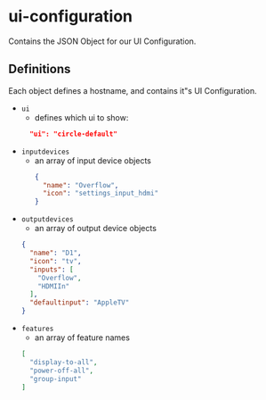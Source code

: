 # ui-configuration
Contains the JSON Object for our UI Configuration. 

## Definitions
Each object defines a hostname, and contains it"s UI Configuration. 

* ``ui``
  * defines which ui to show:
  ```json
    "ui": "circle-default"
  ```
* ``inputdevices``
  * an array of input device objects
    ```json
    {
      "name": "Overflow",
      "icon": "settings_input_hdmi"
    }
    ```
* ``outputdevices``
  * an array of output device objects
  ```json
  {
    "name": "D1",
    "icon": "tv",
    "inputs": [
      "Overflow",
      "HDMIIn"
    ],
    "defaultinput": "AppleTV"
  }
  ```
* ``features``
  * an array of feature names
  ```json
  [
    "display-to-all",
    "power-off-all",
    "group-input"
  ]
  ```
